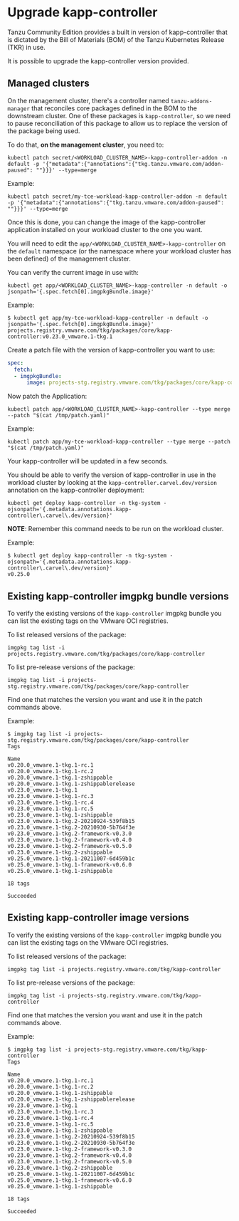 # Upgrade kapp-controller

Tanzu Community Edition provides a built in version of kapp-controller that is dictated
by the Bill of Materials (BOM) of the Tanzu Kubernetes Release (TKR) in use.

It is possible to upgrade the kapp-controller version provided.

## Managed clusters

On the management cluster, there's a controller named `tanzu-addons-manager` that reconciles core packages defined
in the BOM to the downstream cluster. One of these packages is `kapp-controller`, so we need to pause reconciliation
of this package to allow us to replace the version of the package being used.

To do that, **on the management cluster**, you need to:

```shell
kubectl patch secret/<WORKLOAD_CLUSTER_NAME>-kapp-controller-addon -n default -p '{"metadata":{"annotations":{"tkg.tanzu.vmware.com/addon-paused": ""}}}' --type=merge
```

Example:

```shell
kubectl patch secret/my-tce-workload-kapp-controller-addon -n default -p '{"metadata":{"annotations":{"tkg.tanzu.vmware.com/addon-paused": ""}}}' --type=merge
```

Once this is done, you can change the image of the kapp-controller application installed on your workload cluster to the one you want.

You will need to edit the `app/<WORKLOAD_CLUSTER_NAME>-kapp-controller` on the `default` namespace (or the namespace where your workload cluster has been defined) of the management cluster.

You can verify the current image in use with:

```shell
kubectl get app/<WORKLOAD_CLUSTER_NAME>-kapp-controller -n default -o jsonpath='{.spec.fetch[0].imgpkgBundle.image}'
```

Example:

```shell
$ kubectl get app/my-tce-workload-kapp-controller -n default -o jsonpath='{.spec.fetch[0].imgpkgBundle.image}'
projects.registry.vmware.com/tkg/packages/core/kapp-controller:v0.23.0_vmware.1-tkg.1
```

Create a patch file with the version of kapp-controller you want to use:

```yaml
spec:
  fetch:
  - imgpkgBundle:
      image: projects-stg.registry.vmware.com/tkg/packages/core/kapp-controller:v0.25.0_vmware.1-tkg.1-zshippable
```

Now patch the Application:

```shell
kubectl patch app/<WORKLOAD_CLUSTER_NAME>-kapp-controller --type merge --patch "$(cat /tmp/patch.yaml)"
```

Example:

```shell
kubectl patch app/my-tce-workload-kapp-controller --type merge --patch "$(cat /tmp/patch.yaml)"
```

Your kapp-controller will be updated in a few seconds.

You should be able to verify the version of kapp-controller in use in the workload cluster by looking
at the `kapp-controller.carvel.dev/version` annotation on the kapp-controller deployment:

```shell
kubectl get deploy kapp-controller -n tkg-system -ojsonpath='{.metadata.annotations.kapp-controller\.carvel\.dev/version}'
```

**NOTE**: Remember this command needs to be run on the workload cluster.

Example:

```shell
$ kubectl get deploy kapp-controller -n tkg-system -ojsonpath='{.metadata.annotations.kapp-controller\.carvel\.dev/version}'
v0.25.0
```

## Existing kapp-controller imgpkg bundle versions

To verify the existing versions of the `kapp-controller` imgpkg bundle you can list the existing tags on
the VMware OCI registries.

To list released versions of the package:

```shell
imgpkg tag list -i projects.registry.vmware.com/tkg/packages/core/kapp-controller
```

To list pre-release versions of the package:

```shell
imgpkg tag list -i projects-stg.registry.vmware.com/tkg/packages/core/kapp-controller
```

Find one that matches the version you want and use it in the patch commands above.

Example:

```shell
$ imgpkg tag list -i projects-stg.registry.vmware.com/tkg/packages/core/kapp-controller
Tags

Name
v0.20.0_vmware.1-tkg.1-rc.1
v0.20.0_vmware.1-tkg.1-rc.2
v0.20.0_vmware.1-tkg.1-zshippable
v0.20.0_vmware.1-tkg.1-zshippablerelease
v0.23.0_vmware.1-tkg.1
v0.23.0_vmware.1-tkg.1-rc.3
v0.23.0_vmware.1-tkg.1-rc.4
v0.23.0_vmware.1-tkg.1-rc.5
v0.23.0_vmware.1-tkg.1-zshippable
v0.23.0_vmware.1-tkg.2-20210924-539f8b15
v0.23.0_vmware.1-tkg.2-20210930-5b764f3e
v0.23.0_vmware.1-tkg.2-framework-v0.3.0
v0.23.0_vmware.1-tkg.2-framework-v0.4.0
v0.23.0_vmware.1-tkg.2-framework-v0.5.0
v0.23.0_vmware.1-tkg.2-zshippable
v0.25.0_vmware.1-tkg.1-20211007-6d459b1c
v0.25.0_vmware.1-tkg.1-framework-v0.6.0
v0.25.0_vmware.1-tkg.1-zshippable

18 tags

Succeeded
```

## Existing kapp-controller image versions

To verify the existing versions of the `kapp-controller` imgpkg bundle you can list the existing tags on
the VMware OCI registries.

To list released versions of the package:

```shell
imgpkg tag list -i projects.registry.vmware.com/tkg/kapp-controller
```

To list pre-release versions of the package:

```shell
imgpkg tag list -i projects-stg.registry.vmware.com/tkg/kapp-controller
```

Find one that matches the version you want and use it in the patch commands above.

Example:

```shell
$ imgpkg tag list -i projects-stg.registry.vmware.com/tkg/kapp-controller
Tags

Name
v0.20.0_vmware.1-tkg.1-rc.1
v0.20.0_vmware.1-tkg.1-rc.2
v0.20.0_vmware.1-tkg.1-zshippable
v0.20.0_vmware.1-tkg.1-zshippablerelease
v0.23.0_vmware.1-tkg.1
v0.23.0_vmware.1-tkg.1-rc.3
v0.23.0_vmware.1-tkg.1-rc.4
v0.23.0_vmware.1-tkg.1-rc.5
v0.23.0_vmware.1-tkg.1-zshippable
v0.23.0_vmware.1-tkg.2-20210924-539f8b15
v0.23.0_vmware.1-tkg.2-20210930-5b764f3e
v0.23.0_vmware.1-tkg.2-framework-v0.3.0
v0.23.0_vmware.1-tkg.2-framework-v0.4.0
v0.23.0_vmware.1-tkg.2-framework-v0.5.0
v0.23.0_vmware.1-tkg.2-zshippable
v0.25.0_vmware.1-tkg.1-20211007-6d459b1c
v0.25.0_vmware.1-tkg.1-framework-v0.6.0
v0.25.0_vmware.1-tkg.1-zshippable

18 tags

Succeeded
```
